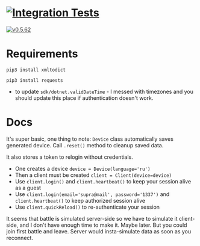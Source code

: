 <!---
This file is auto-generate by a github hook please modify readme.template if you don't want to loose your work
-->

# [![Integration Tests](https://github.com/raelldottin/pythonstarships/actions/workflows/integration-tests.yaml/badge.svg?branch=collectallresources)](https://github.com/raelldottin/pythonstarships/actions/workflows/integration-tests.yaml?query=branch%3Acollectallresources)

[![ v0.5.62 ](https://github.com/raelldottin/raelldottin/pythonstarships/blob/main/pixelbot.png)](https://github.com/raelldottin/raelldottin/pythonstarships/blob/main/pixelbot.png)

# Requirements

`pip3 install xmltodict`

`pip3 install requests`

+ to update `sdk/dotnet.validDateTime` - I messed with timezones and you should update this place if authentication doesn't work.

# Docs

It's super basic, one thing to note: `Device` class automatically saves generated device. Call `.reset()` method to cleanup saved data.

It also stores a token to relogin without credentials.

* One creates a device `device = Device(language='ru')`
* Then a client must be created `client = Client(device=device)`
* Use `client.login()` and `client.heartbeat()` to keep your session alive as a guest
* Use `client.login(email='supra@mail', password='1337')` and `client.heartbeat()` to keep authorized session alive
* Use `client.quickReload()` to re-authenticate your session


It seems that battle is simulated server-side so we have to simulate it client-side, and I don't have enough time to make it. Maybe later.
But you could join first battle and leave. Server would insta-simulate data as soon as you reconnect.
